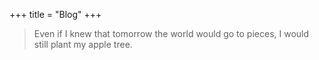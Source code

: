 +++
title = "Blog"
+++

> Even if I knew that tomorrow the world would go to pieces, I would still plant my apple tree.
